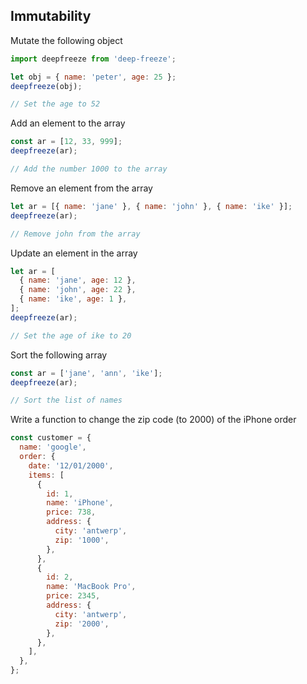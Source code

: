 ## Immutability

Mutate the following object

```js
import deepfreeze from 'deep-freeze';

let obj = { name: 'peter', age: 25 };
deepfreeze(obj);

// Set the age to 52
```

Add an element to the array

```js
const ar = [12, 33, 999];
deepfreeze(ar);

// Add the number 1000 to the array
```

Remove an element from the array

```js
let ar = [{ name: 'jane' }, { name: 'john' }, { name: 'ike' }];
deepfreeze(ar);

// Remove john from the array
```

Update an element in the array

```js
let ar = [
  { name: 'jane', age: 12 },
  { name: 'john', age: 22 },
  { name: 'ike', age: 1 },
];
deepfreeze(ar);

// Set the age of ike to 20
```

Sort the following array

```js
const ar = ['jane', 'ann', 'ike'];
deepfreeze(ar);

// Sort the list of names
```

Write a function to change the zip code (to 2000) of the iPhone order

```js
const customer = {
  name: 'google',
  order: {
    date: '12/01/2000',
    items: [
      {
        id: 1,
        name: 'iPhone',
        price: 738,
        address: {
          city: 'antwerp',
          zip: '1000',
        },
      },
      {
        id: 2,
        name: 'MacBook Pro',
        price: 2345,
        address: {
          city: 'antwerp',
          zip: '2000',
        },
      },
    ],
  },
};
```

